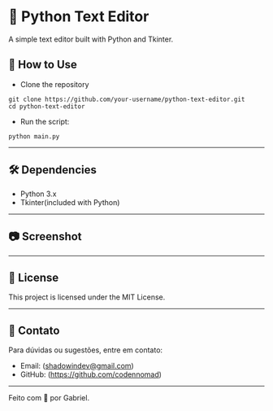 # 📝 Python Text Editor

A simple text editor built with Python and Tkinter.

## 🚀 How to Use
 
 - Clone the repository
 ```
 git clone https://github.com/your-username/python-text-editor.git
 cd python-text-editor
 ```
 - Run the script:
 ```
 python main.py
 ```

---

## 🛠 Dependencies

 - Python 3.x
 - Tkinter(included with Python)

---

## 📷 Screenshot



---

## 📄 License

This project is licensed under the MIT License.

---

## 📧 Contato

Para dúvidas ou sugestões, entre em contato:
 - Email: (shadowindev@gmail.com)
 - GitHub: (https://github.com/codennomad)

---

Feito com 💖 por Gabriel.